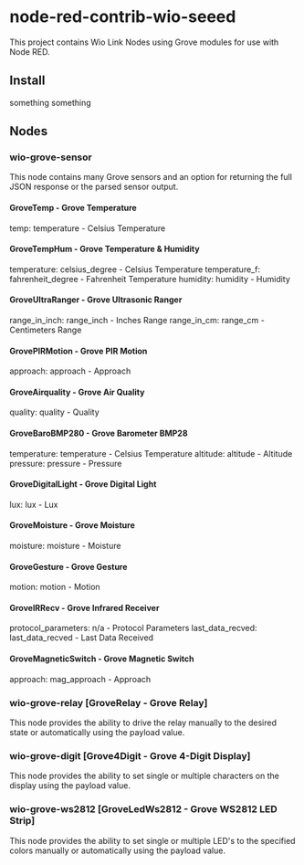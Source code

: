 # node-red-contrib-wio-seeed
This project contains Wio Link Nodes using Grove modules for use with Node RED.

## Install
something something

## Nodes

### wio-grove-sensor
This node contains many Grove sensors and an option for returning the full JSON response or the parsed sensor output.

#### GroveTemp - Grove Temperature
temp: temperature - Celsius Temperature

#### GroveTempHum - Grove Temperature & Humidity
temperature: celsius_degree - Celsius Temperature
temperature_f: fahrenheit_degree - Fahrenheit Temperature
humidity: humidity - Humidity

#### GroveUltraRanger - Grove Ultrasonic Ranger
range_in_inch: range_inch - Inches Range
range_in_cm: range_cm - Centimeters Range

#### GrovePIRMotion - Grove PIR Motion
approach: approach - Approach

#### GroveAirquality - Grove Air Quality
quality: quality - Quality

#### GroveBaroBMP280 - Grove Barometer BMP28
temperature: temperature - Celsius Temperature
altitude: altitude - Altitude
pressure: pressure - Pressure

#### GroveDigitalLight - Grove Digital Light
lux: lux - Lux

#### GroveMoisture - Grove Moisture
moisture: moisture - Moisture

#### GroveGesture - Grove Gesture
motion: motion - Motion

#### GroveIRRecv - Grove Infrared Receiver
protocol_parameters: n/a - Protocol Parameters
last_data_recved: last_data_recved - Last Data Received

#### GroveMagneticSwitch - Grove Magnetic Switch
approach: mag_approach - Approach

### wio-grove-relay [GroveRelay - Grove Relay]
This node provides the ability to drive the relay manually to the desired state or automatically using the payload value.

### wio-grove-digit [Grove4Digit - Grove 4-Digit Display]
This node provides the ability to set single or multiple characters on the display using the payload value.

### wio-grove-ws2812 [GroveLedWs2812 - Grove WS2812 LED Strip]
This node provides the ability to set single or multiple LED's to the specified colors manually or automatically using the payload value.
